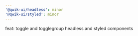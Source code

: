 ```yaml
---
'@qwik-ui/headless': minor
'@qwik-ui/styled': minor
---
```


feat: toggle and togglegroup headless and styled components
